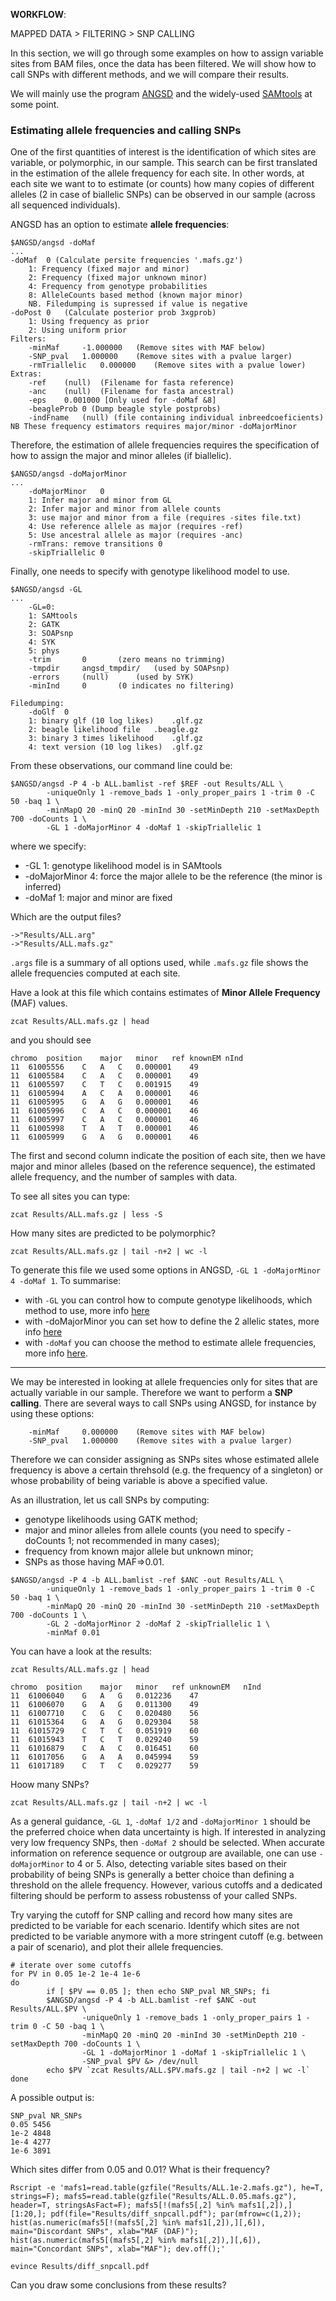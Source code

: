 
**WORKFLOW**:

MAPPED DATA > FILTERING > SNP CALLING

In this section, we will go through some examples on how to assign variable sites from BAM files, once the data has been filtered.
We will show how to call SNPs with different methods, and we will compare their results.

We will mainly use the program [ANGSD](http://popgen.dk/wiki/index.php/ANGSD) and the widely-used [SAMtools](http://samtools.sourceforge.net/) at some point.


### Estimating allele frequencies and calling SNPs

One of the first quantities of interest is the identification of which sites are variable, or polymorphic, in our sample.
This search can be first translated in the estimation of the allele frequency for each site.
In other words, at each site we want to to estimate (or counts) how many copies of different alleles (2 in case of biallelic SNPs) can be observed in our sample (across all sequenced individuals).

ANGSD has an option to estimate **allele frequencies**:

```
$ANGSD/angsd -doMaf
...
-doMaf	0 (Calculate persite frequencies '.mafs.gz')
	1: Frequency (fixed major and minor)
	2: Frequency (fixed major unknown minor)
	4: Frequency from genotype probabilities
	8: AlleleCounts based method (known major minor)
	NB. Filedumping is supressed if value is negative
-doPost	0	(Calculate posterior prob 3xgprob)
	1: Using frequency as prior
	2: Using uniform prior
Filters:
	-minMaf  	-1.000000	(Remove sites with MAF below)
	-SNP_pval	1.000000	(Remove sites with a pvalue larger)
	-rmTriallelic	0.000000	(Remove sites with a pvalue lower)
Extras:
	-ref	(null)	(Filename for fasta reference)
	-anc	(null)	(Filename for fasta ancestral)
	-eps	0.001000 [Only used for -doMaf &8]
	-beagleProb	0 (Dump beagle style postprobs)
	-indFname	(null) (file containing individual inbreedcoeficients)
NB These frequency estimators requires major/minor -doMajorMinor
```

Therefore, the estimation of allele frequencies requires the specification of how to assign the major and minor alleles (if biallelic).
```
$ANGSD/angsd -doMajorMinor
...
	-doMajorMinor	0
	1: Infer major and minor from GL
	2: Infer major and minor from allele counts
	3: use major and minor from a file (requires -sites file.txt)
	4: Use reference allele as major (requires -ref)
	5: Use ancestral allele as major (requires -anc)
	-rmTrans: remove transitions 0
	-skipTriallelic	0
```

Finally, one needs to specify with genotype likelihood model to use.
```
$ANGSD/angsd -GL
...
	-GL=0: 
	1: SAMtools
	2: GATK
	3: SOAPsnp
	4: SYK
	5: phys
	-trim		0		(zero means no trimming)
	-tmpdir		angsd_tmpdir/	(used by SOAPsnp)
	-errors		(null)		(used by SYK)
	-minInd		0		(0 indicates no filtering)

Filedumping:
	-doGlf	0
	1: binary glf (10 log likes)	.glf.gz
	2: beagle likelihood file	.beagle.gz
	3: binary 3 times likelihood	.glf.gz
	4: text version (10 log likes)	.glf.gz
```

From these observations, our command line could be:
```
$ANGSD/angsd -P 4 -b ALL.bamlist -ref $REF -out Results/ALL \
        -uniqueOnly 1 -remove_bads 1 -only_proper_pairs 1 -trim 0 -C 50 -baq 1 \
        -minMapQ 20 -minQ 20 -minInd 30 -setMinDepth 210 -setMaxDepth 700 -doCounts 1 \
        -GL 1 -doMajorMinor 4 -doMaf 1 -skipTriallelic 1
```
where we specify:
* -GL 1: genotype likelihood model is in SAMtools
* -doMajorMinor 4: force the major allele to be the reference (the minor is inferred)
* -doMaf 1: major and minor are fixed

Which are the output files?
```
->"Results/ALL.arg"
->"Results/ALL.mafs.gz"
```
`.args` file is a summary of all options used, while `.mafs.gz` file shows the allele frequencies computed at each site.

Have a look at this file which contains estimates of **Minor Allele Frequency** (MAF) values.
```
zcat Results/ALL.mafs.gz | head
```
and you should see
```
chromo	position	major	minor	ref	knownEM	nInd
11	61005556	C	A	C	0.000001	49
11	61005584	C	A	C	0.000001	49
11	61005597	C	T	C	0.001915	49
11	61005994	A	C	A	0.000001	46
11	61005995	G	A	G	0.000001	46
11	61005996	C	A	C	0.000001	46
11	61005997	C	A	C	0.000001	46
11	61005998	T	A	T	0.000001	46
11	61005999	G	A	G	0.000001	46
```

The first and second column indicate the position of each site, then we have major and minor alleles (based on the reference sequence), the estimated allele frequency, and the number of samples with data.

To see all sites you can type:
```
zcat Results/ALL.mafs.gz | less -S
```

How many sites are predicted to be polymorphic?
```
zcat Results/ALL.mafs.gz | tail -n+2 | wc -l
```

To generate this file we used some options in ANGSD, `-GL 1 -doMajorMinor 4 -doMaf 1`.
To summarise:
* with `-GL` you can control how to compute genotype likelihoods, which method to use, more info [here](http://popgen.dk/angsd/index.php/Genotype_likelihoods)
* with -doMajorMinor you can set how to define the 2 allelic states, more info [here](http://popgen.dk/angsd/index.php/Inferring_Major_and_Minor_alleles)
* with `-doMaf` you can choose the method to estimate allele frequencies, more info [here](http://popgen.dk/angsd/index.php/Allele_Frequency_estimation).

------------

We may be interested in looking at allele frequencies only for sites that are actually variable in our sample. 
Therefore we want to perform a **SNP calling**. 
There are several ways to call SNPs using ANGSD, for instance by using these options:
```
	-minMaf  	0.000000	(Remove sites with MAF below)
	-SNP_pval	1.000000	(Remove sites with a pvalue larger)
```
Therefore we can consider assigning as SNPs sites whose estimated allele frequency is above a certain threhsold (e.g. the frequency of a singleton) or whose probability of being variable is above a specified value.

As an illustration, let us call SNPs by computing:
 - genotype likelihoods using GATK method;
 - major and minor alleles from allele counts (you need to specify -doCounts 1; not recommended in many cases);
 - frequency from known major allele but unknown minor;
 - SNPs as those having MAF=>0.01.

```
$ANGSD/angsd -P 4 -b ALL.bamlist -ref $ANC -out Results/ALL \
        -uniqueOnly 1 -remove_bads 1 -only_proper_pairs 1 -trim 0 -C 50 -baq 1 \
        -minMapQ 20 -minQ 20 -minInd 30 -setMinDepth 210 -setMaxDepth 700 -doCounts 1 \
        -GL 2 -doMajorMinor 2 -doMaf 2 -skipTriallelic 1 \
        -minMaf 0.01
```

You can have a look at the results:
```
zcat Results/ALL.mafs.gz | head

chromo	position	major	minor	ref	unknownEM	nInd
11	61006040	G	A	G	0.012236	47
11	61006070	G	A	G	0.011300	49
11	61007710	C	G	C	0.020480	56
11	61015364	G	A	G	0.029304	58
11	61015729	C	T	C	0.051919	60
11	61015943	T	C	T	0.029240	59
11	61016879	C	A	C	0.016451	60
11	61017056	G	A	A	0.045994	59
11	61017189	C	T	C	0.029277	59

```

Hoow many SNPs?
```
zcat Results/ALL.mafs.gz | tail -n+2 | wc -l
```

As a general guidance, `-GL 1`, `-doMaf 1/2` and `-doMajorMinor 1` should be the preferred choice when data uncertainty is high.
If interested in analyzing very low frequency SNPs, then `-doMaf 2` should be selected.
When accurate information on reference sequence or outgroup are available, one can use `-doMajorMinor` to 4 or 5.
Also, detecting variable sites based on their probability of being SNPs is generally a better choice than defining a threshold on the allele frequency.
However, various cutoffs and a dedicated filtering should be perform to assess robustenss of your called SNPs.

Try varying the cutoff for SNP calling and record how many sites are predicted to be variable for each scenario.
Identify which sites are not predicted to be variable anymore with a more stringent cutoff (e.g. between a pair of scenario), and plot their allele frequencies.

```
# iterate over some cutoffs
for PV in 0.05 1e-2 1e-4 1e-6
do
        if [ $PV == 0.05 ]; then echo SNP_pval NR_SNPs; fi
        $ANGSD/angsd -P 4 -b ALL.bamlist -ref $ANC -out Results/ALL.$PV \
                -uniqueOnly 1 -remove_bads 1 -only_proper_pairs 1 -trim 0 -C 50 -baq 1 \
                -minMapQ 20 -minQ 20 -minInd 30 -setMinDepth 210 -setMaxDepth 700 -doCounts 1 \
                -GL 1 -doMajorMinor 1 -doMaf 1 -skipTriallelic 1 \
                -SNP_pval $PV &> /dev/null
        echo $PV `zcat Results/ALL.$PV.mafs.gz | tail -n+2 | wc -l`
done
```

A possible output is:
```
SNP_pval NR_SNPs
0.05 5456
1e-2 4848
1e-4 4277
1e-6 3891
```

Which sites differ from 0.05 and 0.01? What is their frequency?
```
Rscript -e 'mafs1=read.table(gzfile("Results/ALL.1e-2.mafs.gz"), he=T, strings=F); mafs5=read.table(gzfile("Results/ALL.0.05.mafs.gz"), header=T, stringsAsFact=F); mafs5[!(mafs5[,2] %in% mafs1[,2]),][1:20,]; pdf(file="Results/diff_snpcall.pdf"); par(mfrow=c(1,2)); hist(as.numeric(mafs5[!(mafs5[,2] %in% mafs1[,2]),][,6]), main="Discordant SNPs", xlab="MAF (DAF)"); hist(as.numeric(mafs5[(mafs5[,2] %in% mafs1[,2]),][,6]), main="Concordant SNPs", xlab="MAF"); dev.off();'

evince Results/diff_snpcall.pdf
```

Can you draw some conclusions from these results?


